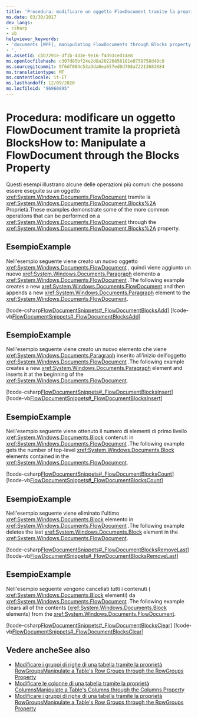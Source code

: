 ```yaml
---
title: 'Procedura: modificare un oggetto FlowDocument tramite la proprietà Blocks'
ms.date: 03/30/2017
dev_langs:
- csharp
- vb
helpviewer_keywords:
- 'documents [WPF], manipulating FlowDocuments through Blocks property [WPF], , '
- ', '
ms.assetid: cbb7291e-3f1b-433e-9e16-f4d93ced14e8
ms.openlocfilehash: c307d85bf24e2d8a20226856181e0758758d40c0
ms.sourcegitcommit: 9f6df084c53a3da0ea657ed0d708a72213683084
ms.translationtype: MT
ms.contentlocale: it-IT
ms.lasthandoff: 12/09/2020
ms.locfileid: "96960895"
---
```

# <a name="how-to-manipulate-a-flowdocument-through-the-blocks-property"></a><span data-ttu-id="73139-102">Procedura: modificare un oggetto FlowDocument tramite la proprietà Blocks</span><span class="sxs-lookup"><span data-stu-id="73139-102">How to: Manipulate a FlowDocument through the Blocks Property</span></span>
<span data-ttu-id="73139-103">Questi esempi illustrano alcune delle operazioni più comuni che possono essere eseguite su un oggetto <xref:System.Windows.Documents.FlowDocument> tramite la <xref:System.Windows.Documents.FlowDocument.Blocks%2A> Proprietà.</span><span class="sxs-lookup"><span data-stu-id="73139-103">These examples demonstrate some of the more common operations that can be performed on a <xref:System.Windows.Documents.FlowDocument> through the <xref:System.Windows.Documents.FlowDocument.Blocks%2A> property.</span></span>  
  
## <a name="example"></a><span data-ttu-id="73139-104">Esempio</span><span class="sxs-lookup"><span data-stu-id="73139-104">Example</span></span>  
 <span data-ttu-id="73139-105">Nell'esempio seguente viene creato un nuovo oggetto <xref:System.Windows.Documents.FlowDocument> , quindi viene aggiunto un nuovo <xref:System.Windows.Documents.Paragraph> elemento a <xref:System.Windows.Documents.FlowDocument> .</span><span class="sxs-lookup"><span data-stu-id="73139-105">The following example creates a new <xref:System.Windows.Documents.FlowDocument> and then appends a new <xref:System.Windows.Documents.Paragraph> element to the <xref:System.Windows.Documents.FlowDocument>.</span></span>  
  
 [!code-csharp[FlowDocumentSnippets#_FlowDocumentBlocksAdd](~/samples/snippets/csharp/VS_Snippets_Wpf/FlowDocumentSnippets/CSharp/Window1.xaml.cs#_flowdocumentblocksadd)]
 [!code-vb[FlowDocumentSnippets#_FlowDocumentBlocksAdd](~/samples/snippets/visualbasic/VS_Snippets_Wpf/FlowDocumentSnippets/visualbasic/window1.xaml.vb#_flowdocumentblocksadd)]  
  
## <a name="example"></a><span data-ttu-id="73139-106">Esempio</span><span class="sxs-lookup"><span data-stu-id="73139-106">Example</span></span>  
 <span data-ttu-id="73139-107">Nell'esempio seguente viene creato un nuovo elemento che viene <xref:System.Windows.Documents.Paragraph> inserito all'inizio dell'oggetto <xref:System.Windows.Documents.FlowDocument> .</span><span class="sxs-lookup"><span data-stu-id="73139-107">The following example creates a new <xref:System.Windows.Documents.Paragraph> element and inserts it at the beginning of the <xref:System.Windows.Documents.FlowDocument>.</span></span>  
  
 [!code-csharp[FlowDocumentSnippets#_FlowDocumentBlocksInsert](~/samples/snippets/csharp/VS_Snippets_Wpf/FlowDocumentSnippets/CSharp/Window1.xaml.cs#_flowdocumentblocksinsert)]
 [!code-vb[FlowDocumentSnippets#_FlowDocumentBlocksInsert](~/samples/snippets/visualbasic/VS_Snippets_Wpf/FlowDocumentSnippets/visualbasic/window1.xaml.vb#_flowdocumentblocksinsert)]  
  
## <a name="example"></a><span data-ttu-id="73139-108">Esempio</span><span class="sxs-lookup"><span data-stu-id="73139-108">Example</span></span>  
 <span data-ttu-id="73139-109">Nell'esempio seguente viene ottenuto il numero di elementi di primo livello <xref:System.Windows.Documents.Block> contenuti in <xref:System.Windows.Documents.FlowDocument> .</span><span class="sxs-lookup"><span data-stu-id="73139-109">The following example gets the number of top-level <xref:System.Windows.Documents.Block> elements contained in the <xref:System.Windows.Documents.FlowDocument>.</span></span>  
  
 [!code-csharp[FlowDocumentSnippets#_FlowDocumentBlocksCount](~/samples/snippets/csharp/VS_Snippets_Wpf/FlowDocumentSnippets/CSharp/Window1.xaml.cs#_flowdocumentblockscount)]
 [!code-vb[FlowDocumentSnippets#_FlowDocumentBlocksCount](~/samples/snippets/visualbasic/VS_Snippets_Wpf/FlowDocumentSnippets/visualbasic/window1.xaml.vb#_flowdocumentblockscount)]  
  
## <a name="example"></a><span data-ttu-id="73139-110">Esempio</span><span class="sxs-lookup"><span data-stu-id="73139-110">Example</span></span>  
 <span data-ttu-id="73139-111">Nell'esempio seguente viene eliminato l'ultimo <xref:System.Windows.Documents.Block> elemento in <xref:System.Windows.Documents.FlowDocument> .</span><span class="sxs-lookup"><span data-stu-id="73139-111">The following example deletes the last <xref:System.Windows.Documents.Block> element in the <xref:System.Windows.Documents.FlowDocument>.</span></span>  
  
 [!code-csharp[FlowDocumentSnippets#_FlowDocumentBlocksRemoveLast](~/samples/snippets/csharp/VS_Snippets_Wpf/FlowDocumentSnippets/CSharp/Window1.xaml.cs#_flowdocumentblocksremovelast)]
 [!code-vb[FlowDocumentSnippets#_FlowDocumentBlocksRemoveLast](~/samples/snippets/visualbasic/VS_Snippets_Wpf/FlowDocumentSnippets/visualbasic/window1.xaml.vb#_flowdocumentblocksremovelast)]  
  
## <a name="example"></a><span data-ttu-id="73139-112">Esempio</span><span class="sxs-lookup"><span data-stu-id="73139-112">Example</span></span>  
 <span data-ttu-id="73139-113">Nell'esempio seguente vengono cancellati tutti i contenuti ( <xref:System.Windows.Documents.Block> elementi) da <xref:System.Windows.Documents.FlowDocument> .</span><span class="sxs-lookup"><span data-stu-id="73139-113">The following example clears all of the contents (<xref:System.Windows.Documents.Block> elements) from the <xref:System.Windows.Documents.FlowDocument>.</span></span>  
  
 [!code-csharp[FlowDocumentSnippets#_FlowDocumentBlocksClear](~/samples/snippets/csharp/VS_Snippets_Wpf/FlowDocumentSnippets/CSharp/Window1.xaml.cs#_flowdocumentblocksclear)]
 [!code-vb[FlowDocumentSnippets#_FlowDocumentBlocksClear](~/samples/snippets/visualbasic/VS_Snippets_Wpf/FlowDocumentSnippets/visualbasic/window1.xaml.vb#_flowdocumentblocksclear)]  
  
## <a name="see-also"></a><span data-ttu-id="73139-114">Vedere anche</span><span class="sxs-lookup"><span data-stu-id="73139-114">See also</span></span>

- [<span data-ttu-id="73139-115">Modificare i gruppi di righe di una tabella tramite la proprietà RowGroups</span><span class="sxs-lookup"><span data-stu-id="73139-115">Manipulate a Table's Row Groups through the RowGroups Property</span></span>](how-to-manipulate-table-row-groups-through-the-rowgroups-property.md)
- [<span data-ttu-id="73139-116">Modificare le colonne di una tabella tramite la proprietà Columns</span><span class="sxs-lookup"><span data-stu-id="73139-116">Manipulate a Table's Columns through the Columns Property</span></span>](how-to-manipulate-table-columns-through-the-columns-property.md)
- [<span data-ttu-id="73139-117">Modificare i gruppi di righe di una tabella tramite la proprietà RowGroups</span><span class="sxs-lookup"><span data-stu-id="73139-117">Manipulate a Table's Row Groups through the RowGroups Property</span></span>](how-to-manipulate-table-row-groups-through-the-rowgroups-property.md)
